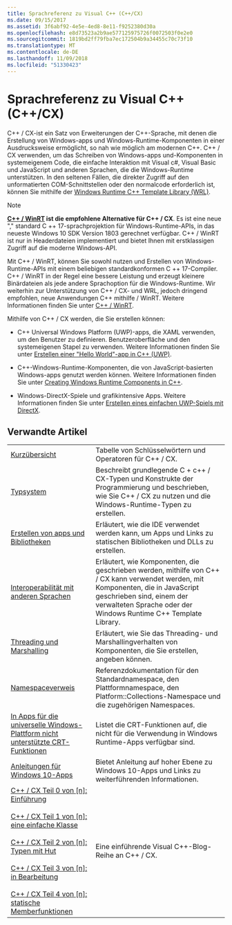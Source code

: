 ```yaml
---
title: Sprachreferenz zu Visual C++ (C++/CX)
ms.date: 09/15/2017
ms.assetid: 3f6abf92-4e5e-4ed8-8e11-f9252380d30a
ms.openlocfilehash: e8d73523a2b9ae577125975726f0072503f0e2e0
ms.sourcegitcommit: 1819bd2ff79fba7ec172504b9a34455c70c73f10
ms.translationtype: MT
ms.contentlocale: de-DE
ms.lasthandoff: 11/09/2018
ms.locfileid: "51330423"
---
```

# <a name="visual-c-language-reference-ccx"></a>Sprachreferenz zu Visual C++ (C++/CX)

C++ / CX-ist ein Satz von Erweiterungen der C++-Sprache, mit denen die Erstellung von Windows-apps und Windows-Runtime-Komponenten in einer Ausdrucksweise ermöglicht, so nah wie möglich am modernen C++. C++ / CX verwenden, um das Schreiben von Windows-apps und-Komponenten in systemeigenem Code, die einfache Interaktion mit Visual c#, Visual Basic und JavaScript und anderen Sprachen, die die Windows-Runtime unterstützen. In den seltenen Fällen, die direkter Zugriff auf den unformatierten COM-Schnittstellen oder den normalcode erforderlich ist, können Sie mithilfe der [Windows Runtime C++ Template Library (WRL)](../windows/windows-runtime-cpp-template-library-wrl.md).

> [!NOTE]
> **[C++ / WinRT](https://docs.microsoft.com/windows/uwp/cpp-and-winrt-apis/index) ist die empfohlene Alternative für C++ / CX**. Es ist eine neue "," standard C ++ 17-sprachprojektion für Windows-Runtime-APIs, in das neueste Windows 10 SDK Version 1803 gerechnet verfügbar. C++ / WinRT ist nur in Headerdateien implementiert und bietet Ihnen mit erstklassigen Zugriff auf die moderne Windows-API.
>
> Mit C++ / WinRT, können Sie sowohl nutzen und Erstellen von Windows-Runtime-APIs mit einem beliebigen standardkonformen C ++ 17-Compiler. C++ / WinRT in der Regel eine bessere Leistung und erzeugt kleinere Binärdateien als jede andere Sprachoption für die Windows-Runtime. Wir weiterhin zur Unterstützung von C++ / CX- und WRL, jedoch dringend empfohlen, neue Anwendungen C++ mithilfe / WinRT. Weitere Informationen finden Sie unter [C++ / WinRT](https://docs.microsoft.com/windows/uwp/cpp-and-winrt-apis/index).

Mithilfe von C++ / CX werden, die Sie erstellen können:

- C++ Universal Windows Platform (UWP)-apps, die XAML verwenden, um den Benutzer zu definieren. Benutzeroberfläche und den systemeigenen Stapel zu verwenden. Weitere Informationen finden Sie unter [Erstellen einer "Hello World"-app in C++ (UWP)](/windows/uwp/get-started/create-a-basic-windows-10-app-in-cpp).

- C++-Windows-Runtime-Komponenten, die von JavaScript-basierten Windows-apps genutzt werden können. Weitere Informationen finden Sie unter [Creating Windows Runtime Components in C++](/windows/uwp/winrt-components/creating-windows-runtime-components-in-cpp).

- Windows-DirectX-Spiele und grafikintensive Apps. Weitere Informationen finden Sie unter [Erstellen eines einfachen UWP-Spiels mit DirectX](/windows/uwp/gaming/tutorial--create-your-first-metro-style-directx-game).

## <a name="related-articles"></a>Verwandte Artikel

|||
|-|-|
|[Kurzübersicht](../cppcx/quick-reference-c-cx.md)|Tabelle von Schlüsselwörtern und Operatoren für C++ / CX.|
|[Typsystem](../cppcx/type-system-c-cx.md)|Beschreibt grundlegende C + c++ / CX-Typen und Konstrukte der Programmierung und beschrieben, wie Sie C++ / CX zu nutzen und die Windows-Runtime-Typen zu erstellen.|
|[Erstellen von apps und Bibliotheken](../cppcx/building-apps-and-libraries-c-cx.md)|Erläutert, wie die IDE verwendet werden kann, um Apps und Links zu statischen Bibliotheken und DLLs zu erstellen.|
|[Interoperabilität mit anderen Sprachen](../cppcx/interoperating-with-other-languages-c-cx.md)|Erläutert, wie Komponenten, die geschrieben werden, mithilfe von C++ / CX kann verwendet werden, mit Komponenten, die in JavaScript geschrieben sind, einem der verwalteten Sprache oder der Windows Runtime C++ Template Library.|
|[Threading und Marshalling](../cppcx/threading-and-marshaling-c-cx.md)|Erläutert, wie Sie das Threading- und Marshallingverhalten von Komponenten, die Sie erstellen, angeben können.|
|[Namespaceverweis](../cppcx/namespaces-reference-c-cx.md)|Referenzdokumentation für den Standardnamespace, den Plattformnamespace, den Platform::Collections-Namespace und die zugehörigen Namespaces.|
|[In Apps für die universelle Windows-Plattform nicht unterstützte CRT-Funktionen](../cppcx/crt-functions-not-supported-in-universal-windows-platform-apps.md)|Listet die CRT-Funktionen auf, die nicht für die Verwendung in Windows Runtime-Apps verfügbar sind.|
|[Anleitungen für Windows 10-Apps](https://msdn.microsoft.com/library/windows/apps/xaml/mt244352.aspx)|Bietet Anleitung auf hoher Ebene zu Windows 10-Apps und Links zu weiterführenden Informationen.|
|[C++ / CX Teil 0 von \[n\]: Einführung](https://blogs.msdn.microsoft.com/vcblog/2012/08/29/ccx-part-0-of-n-an-introduction/)<br /><br />[C++ / CX Teil 1 von \[n\]: eine einfache Klasse](https://blogs.msdn.microsoft.com/vcblog/2012/09/05/ccx-part-1-of-n-a-simple-class/)<br /><br />[C++ / CX Teil 2 von \[n\]: Typen mit Hut](https://blogs.msdn.microsoft.com/vcblog/2012/09/17/ccx-part-2-of-n-types-that-wear-hats/)<br /><br />[C++ / CX Teil 3 von \[n\]: in Bearbeitung](https://blogs.msdn.microsoft.com/vcblog/2012/10/05/ccx-part-3-of-n-under-construction/)<br /><br />[C++ / CX Teil 4 von \[n\]: statische Memberfunktionen](https://blogs.msdn.microsoft.com/vcblog/2012/10/19/ccx-part-4-of-n-static-member-functions/)|Eine einführende Visual C++-Blog-Reihe an C++ / CX.|
